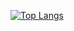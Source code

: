 [![Top Langs](https://github-readme-stats.vercel.app/api/top-langs/?username=n3k1tt)](https://github.com/n3k1tt/github-readme-stats)
